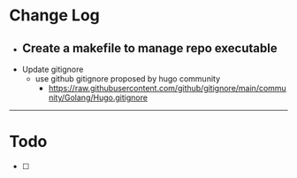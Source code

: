 # Change Log

- Create a makefile to manage repo executable
  - 
- Update gitignore
  - use github gitignore proposed by hugo community
    - <https://raw.githubusercontent.com/github/gitignore/main/community/Golang/Hugo.gitignore>


---

# Todo

- [ ] 